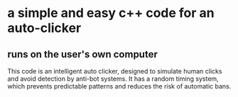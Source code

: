 # a simple and easy c++ code for an auto-clicker

## runs on the user's own computer

This code is an intelligent auto clicker, designed to simulate human clicks and avoid detection by anti-bot systems.
It has a random timing system, which prevents predictable patterns and reduces the risk of automatic bans.
